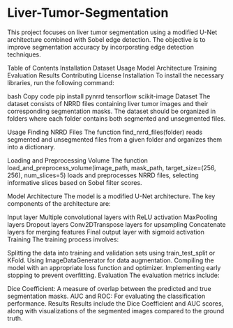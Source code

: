 # Liver-Tumor-Segmentation
This project focuses on liver tumor segmentation using a modified U-Net architecture combined with Sobel edge detection. The objective is to improve segmentation accuracy by incorporating edge detection techniques.

Table of Contents
Installation
Dataset
Usage
Model Architecture
Training
Evaluation
Results
Contributing
License
Installation
To install the necessary libraries, run the following command:

bash
Copy code
pip install pynrrd tensorflow scikit-image
Dataset
The dataset consists of NRRD files containing liver tumor images and their corresponding segmentation masks. The dataset should be organized in folders where each folder contains both segmented and unsegmented files.

Usage
Finding NRRD Files
The function find_nrrd_files(folder) reads segmented and unsegmented files from a given folder and organizes them into a dictionary.

Loading and Preprocessing Volume
The function load_and_preprocess_volume(image_path, mask_path, target_size=(256, 256), num_slices=5) loads and preprocesses NRRD files, selecting informative slices based on Sobel filter scores.

Model Architecture
The model is a modified U-Net architecture. The key components of the architecture are:

Input layer
Multiple convolutional layers with ReLU activation
MaxPooling layers
Dropout layers
Conv2DTranspose layers for upsampling
Concatenate layers for merging features
Final output layer with sigmoid activation
Training
The training process involves:

Splitting the data into training and validation sets using train_test_split or KFold.
Using ImageDataGenerator for data augmentation.
Compiling the model with an appropriate loss function and optimizer.
Implementing early stopping to prevent overfitting.
Evaluation
The evaluation metrics include:

Dice Coefficient: A measure of overlap between the predicted and true segmentation masks.
AUC and ROC: For evaluating the classification performance.
Results
Results include the Dice Coefficient and AUC scores, along with visualizations of the segmented images compared to the ground truth.
